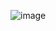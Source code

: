 ![image](https://github.com/Rahul-chaurasiya/Leetcode-Practice-Problem/assets/77222540/ad7a004d-d57f-472a-901f-ebea9901180e)
